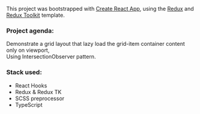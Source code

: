 This project was bootstrapped with [Create React App](https://github.com/facebook/create-react-app), using the [Redux](https://redux.js.org/) and [Redux Toolkit](https://redux-toolkit.js.org/) template.

### Project agenda:

Demonstrate a grid layout that lazy load the grid-item container content only on viewport, <br>
Using IntersectionObserver pattern.

### Stack used:
* React Hooks
* Redux & Redux TK
* SCSS preprocessor
* TypeScript
